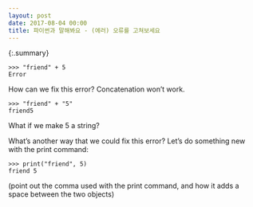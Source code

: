 ```yaml
---
layout: post
date: 2017-08-04 00:00
title: 파이썬과 말해봐요 - (에러) 오류를 고쳐보세요
---
```

{:.summary}
```
>>> "friend" + 5
Error
```
How can we fix this error?
Concatenation won’t work.

```
>>> "friend" + "5"
friend5 
```
What if we make 5 a string?

What’s another way that we could fix this error?
Let’s do something new with the print command:

```
>>> print("friend", 5)
friend 5
```



(point out the comma used with the print command, and how it adds a space between the two objects)